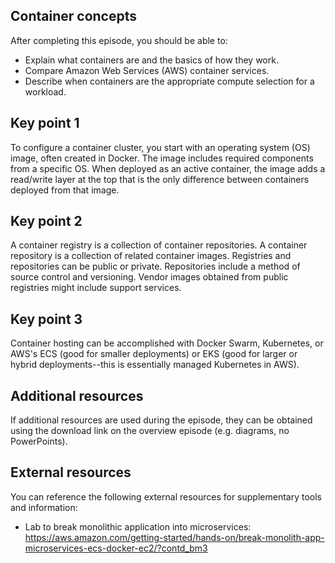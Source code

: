 ## Container concepts

After completing this episode, you should be able to:

+ Explain what containers are and the basics of how they work.
+ Compare Amazon Web Services (AWS) container services.
+ Describe when containers are the appropriate compute selection for a workload.

## Key point 1

To configure a container cluster, you start with an operating system (OS) image, often created in Docker. The image includes required components from a specific OS. When deployed as an active container, the image adds a read/write layer at the top that is the only difference between containers deployed from that image.

## Key point 2

A container registry is a collection of container repositories. A container repository is a collection of related container images. Registries and repositories can be public or private. Repositories include a method of source control and versioning. Vendor images obtained from public registries might include support services.

## Key point 3

Container hosting can be accomplished with Docker Swarm, Kubernetes, or AWS's ECS (good for smaller deployments) or EKS (good for larger or hybrid deployments--this is essentially managed Kubernetes in AWS).

## Additional resources

If additional resources are used during the episode, they can be obtained using the download link on the overview episode (e.g. diagrams, no PowerPoints).

## External resources

You can reference the following external resources for supplementary tools and information:

+ Lab to break monolithic application into microservices: <https://aws.amazon.com/getting-started/hands-on/break-monolith-app-microservices-ecs-docker-ec2/?contd_bm3>
